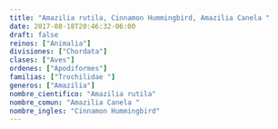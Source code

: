 ```yaml
---
title: "Amazilia rutila, Cinnamon Hummingbird, Amazilia Canela "
date: 2017-08-18T20:46:32-06:00
draft: false
reinos: ["Animalia"]
divisiones: ["Chordata"]
clases: ["Aves"]
ordenes: ["Apodiformes"]
familias: ["Trochilidae "]
generos: ["Amazilia"]
nombre_cientifico: "Amazilia rutila"
nombre_comun: "Amazilia Canela "
nombre_ingles: "Cinnamon Hummingbird"
---
```

